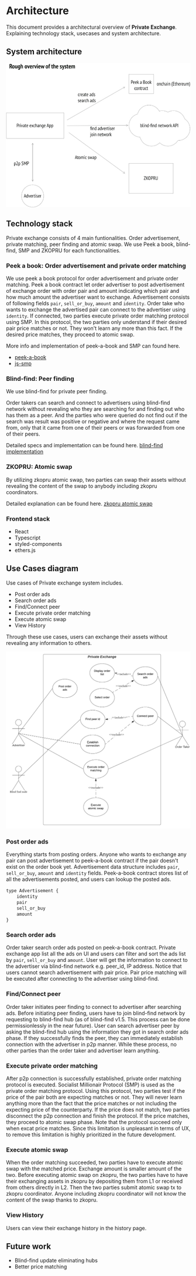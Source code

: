 # Architecture

This document provides a architectural overview of **Private Exchange**. Explaining technology stack, usecases and system architecture.

## System architecture

![System architecture](./assets/zk_private_exchange_overview.jpg)

## Technology stack

Private exchange consists of 4 main funtionalities. Order advertisement, private matching, peer finding and atomic swap. We use Peek a book, blind-find, SMP and ZKOPRU for each functionalities.

### Peek a book: Order advertisement and private order matching

We use peek a book protocol for order advertisement and private order matching.
Peek a book contract let order advertiser to post advertisement of exchange order with order pair and amount indicating which pair and how much amount the advertiser want to exchange. Advertisement consists of following fields `pair`, `sell_or_buy`, `amount` and `identity`.
Order take who wants to exchange the advertised pair can connect to the advertiser using `identity`. If connected, two parties execute private order matching protocol using SMP. In this protocol, the two parties only understand if their desired pair price matches or not. They won't learn any more than this fact. If the desired price matches, they proceed to atomic swap.

More info and implementation of peek-a-book and SMP can found here.

- [peek-a-book](https://github.com/mhchia/peek-a-book)
- [js-smp](https://github.com/mhchia/js-smp-peer)

### Blind-find: Peer finding

We use blind-find for private peer finding.

Order takers can search and connect to advertisers using blind-find network without revealing who they are searching for and finding out who has them as a peer. And the parties who were queried do not find out if the search was result was positive or negative and where the request came from, only that it came from one of their peers or was forwarded from one of their peers.

Detailed specs and implementation can be found here.
[blind-find](https://ethresear.ch/t/blind-find-private-social-network-search/6988)
[implementation](https://github.com/mhchia/blind-find/)

### ZKOPRU: Atomic swap

By utilizing zkopru atomic swap, two parties can swap their assets without revealing the content of the swap to anybody including zkopru coordinators.

Detailed explanation can be found here.
[zkopru atomic swap](https://docs.zkopru.network/how-it-works/atomic-swap)

### Frontend stack

- React
- Typescript
- styled-components
- ethers.js

## Use Cases diagram

Use cases of Private exchange system includes.

- Post order ads
- Search order ads
- Find/Connect peer
- Execute private order matching
- Execute atomic swap
- View History

Through these use cases, users can exchange their assets without revealing any information to others.

![Usecase diagram](./assets/usecase-diagram.jpeg)

### Post order ads

Everything starts from posting orders. Anyone who wants to exchange any pair can post advertisement to peek-a-book contract if the pair doesn't exist on the order book yet. Advertisement data structure includes `pair`, `sell_or_buy`, `amount` and `identity` fields. Peek-a-book contract stores list of all the advertisements posted, and users can lookup the posted ads.

```
type Advertisement {
	identity
	pair
	sell_or_buy
	amount
}
```

### Search order ads

Order taker search order ads posted on peek-a-book contract. Private exchange app list all the ads on UI and users can filter and sort the ads list by `pair`, `sell_or_buy` and `amount`. User will get the information to connect to the advertiser via blind-find network e.g. peer_id, IP address.
Notice that users cannot search advertisement with pair price. Pair price matching will be executed after connecting to the advertiser using blind-find.

### Find/Connect peer

Order taker initiates peer finding to connect to advertiser after searching ads. Before initiating peer finding, users have to join blind-find network by requesting to blind-find hub (as of blind-find v1.5. This process can be done permissionlessly in the near future). User can search advertiser peer by asking the blind-find hub using the information they got in search order ads phase. If they successfully finds the peer, they can immediately establish connection with the advertiser in p2p manner. While these process, no other parties than the order taker and advertiser learn anything.

### Execute private order matching

After p2p connection is successfully established, private order matching protocol is executed. Socialist Millionair Protocol (SMP) is used as the private order matching protocol. Using this protocol, two parties test if the price of the pair both are expecting matches or not. They will never learn anything more than the fact that the price matches or not including the expecting price of the counterparty. If the price does not match, two parties disconnect the p2p connection and finish the protocol. If the price matches, they proceed to atomic swap phase. Note that the protocol succeed only when excat price matches. Since this limitation is unpleasant in terms of UX, to remove this limitation is highly prioritized in the future development.

### Execute atomic swap

When the order matching succeeded, two parties have to execute atomic swap with the matched price. Exchange amount is smaller amount of the two. Before executing atomic swap on zkopru, the two parties have to have their exchanging assets in zkopru by depositing them from L1 or received from others directly in L2. Then the two parties submit atomic swap tx to zkopru coordinator. Anyone including zkopru coordinator will not know the content of the swap thanks to zkopru.

### View History

Users can view their exchange history in the history page.

## Future work

- Blind-find update eliminating hubs
- Better price matching
